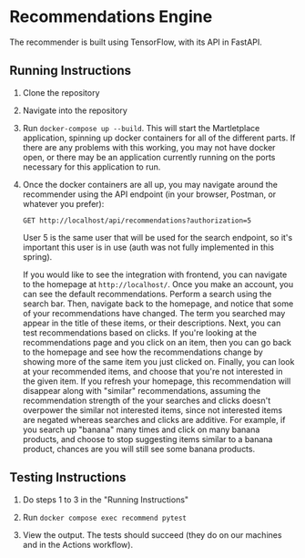 # Recommendations Engine

The recommender is built using TensorFlow, with its API in FastAPI.

## Running Instructions

1. Clone the repository

2. Navigate into the repository

3. Run `docker-compose up --build`. This will start the Martletplace application,
   spinning up docker containers for all of the different parts. If there are any
   problems with this working, you may not have docker open, or there may be an
   application currently running on the ports necessary for this application to
   run.

4. Once the docker containers are all up, you may navigate around the recommender
   using the API endpoint (in your browser, Postman, or whatever you prefer):

   `GET http://localhost/api/recommendations?authorization=5`

   User 5 is the same user that will be used for the search endpoint, so it's
   important this user is in use (auth was not fully implemented in this spring). 

   If you would like to see the integration with frontend, you can navigate to
   the homepage at `http://localhost/`. Once you make an account, you can see
   the default recommendations. Perform a search using the search bar. Then, navigate back to the
   homepage, and notice that some of your recommendations have changed. The term
   you searched may appear in the title of these items, or their descriptions. Next, you can test
   recommendations based on clicks. If you're looking at the recommendations page and you click on
   an item, then you can go back to the homepage and see how the recommendations change by showing
   more of the same item you just clicked on. Finally, you can look at your recommended items, and
   choose that you're not interested in the given item. If you refresh your homepage, this recommendation
   will disappear along with "similar" recommendations, assuming the recommendation strength of the
   your searches and clicks doesn't overpower the similar not interested items, since not interested
   items are negated whereas searches and clicks are additive. For example, if you search up "banana"
   many times and click on many banana products, and choose to stop suggesting items similar to a
   banana product, chances are you will still see some banana products. 

## Testing Instructions

1. Do steps 1 to 3 in the "Running Instructions"

2. Run `docker compose exec recommend pytest`

3. View the output. The tests should succeed (they do on our machines and in the Actions workflow).
